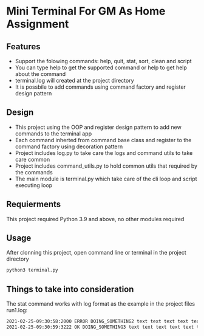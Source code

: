 # Mini Terminal For GM As Home Assignment


## Features

- Support the folowing commands: help, quit, stat, sort, clean and script
- You can type help to get the supported command or help <command> to get help about the command
- terminal.log will created at the project directory
- It is possbile to add commands using command factory and register design pattern


## Design

- This project using the OOP and register design pattern to add new commands to the terminal app
- Each command inherted from command base class and register to the command factory using decoration pattern
- Project includes log.py to take care the logs and command utils to take care common
- Project includes command_utils.py to hold common utils that required by the commands
- The main module is terminal.py which take care of the cli loop and script executing loop

## Requierments
This project required Python 3.9 and above, no other modules required

## Usage
After clonning this project, open command line or terminal in the project directory
```sh
python3 terminal.py
```

## Things to take into consideration
The stat command works with log format as the example in the project files run1.log:
```sh
2021-02-25-09:30:58:2000 ERROR DOING_SOMETHING2 text text text text text text text ....
2021-02-25-09:30:59:3222 OK DOING_SOMETHING3 text text text text text text text ....
```
